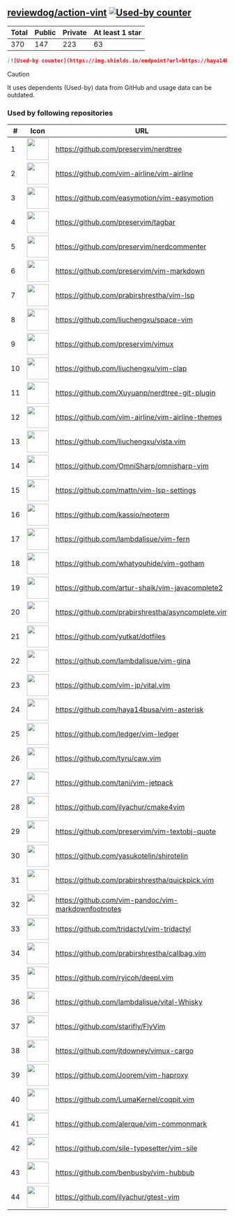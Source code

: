 





## [reviewdog/action-vint](https://github.com/reviewdog/action-vint) [![Used-by counter](https://img.shields.io/endpoint?url=https://haya14busa.github.io/github-used-by/data/reviewdog/action-vint/shieldsio.json)](https://github.com/haya14busa/github-used-by/tree/main/repo/reviewdog/action-vint)

| Total | Public | Private | At least 1 star
| ----- | ------ | ------- | ---------------
| 370 | 147 | 223 | 63 |

```md
[![Used-by counter](https://img.shields.io/endpoint?url=https://haya14busa.github.io/github-used-by/data/reviewdog/action-vint/shieldsio.json)](https://github.com/haya14busa/github-used-by/tree/main/repo/reviewdog/action-vint)
```

> [!CAUTION]
> It uses dependents (Used-by) data from GitHub and usage data can be outdated.

### Used by following repositories

| # | Icon | URL | Stars |
| -- | -- | -- | -- | 
|1|<img src="https://github.com/preservim.png" width=50 height=50>|https://github.com/preservim/nerdtree|19939|
|2|<img src="https://github.com/vim-airline.png" width=50 height=50>|https://github.com/vim-airline/vim-airline|17925|
|3|<img src="https://github.com/easymotion.png" width=50 height=50>|https://github.com/easymotion/vim-easymotion|7643|
|4|<img src="https://github.com/preservim.png" width=50 height=50>|https://github.com/preservim/tagbar|6199|
|5|<img src="https://github.com/preservim.png" width=50 height=50>|https://github.com/preservim/nerdcommenter|5002|
|6|<img src="https://github.com/preservim.png" width=50 height=50>|https://github.com/preservim/vim-markdown|4771|
|7|<img src="https://github.com/prabirshrestha.png" width=50 height=50>|https://github.com/prabirshrestha/vim-lsp|3275|
|8|<img src="https://github.com/liuchengxu.png" width=50 height=50>|https://github.com/liuchengxu/space-vim|2853|
|9|<img src="https://github.com/preservim.png" width=50 height=50>|https://github.com/preservim/vimux|2255|
|10|<img src="https://github.com/liuchengxu.png" width=50 height=50>|https://github.com/liuchengxu/vim-clap|2134|
|11|<img src="https://github.com/Xuyuanp.png" width=50 height=50>|https://github.com/Xuyuanp/nerdtree-git-plugin|2086|
|12|<img src="https://github.com/vim-airline.png" width=50 height=50>|https://github.com/vim-airline/vim-airline-themes|2074|
|13|<img src="https://github.com/liuchengxu.png" width=50 height=50>|https://github.com/liuchengxu/vista.vim|1934|
|14|<img src="https://github.com/OmniSharp.png" width=50 height=50>|https://github.com/OmniSharp/omnisharp-vim|1756|
|15|<img src="https://github.com/mattn.png" width=50 height=50>|https://github.com/mattn/vim-lsp-settings|1366|
|16|<img src="https://github.com/kassio.png" width=50 height=50>|https://github.com/kassio/neoterm|1333|
|17|<img src="https://github.com/lambdalisue.png" width=50 height=50>|https://github.com/lambdalisue/vim-fern|1329|
|18|<img src="https://github.com/whatyouhide.png" width=50 height=50>|https://github.com/whatyouhide/vim-gotham|1269|
|19|<img src="https://github.com/artur-shaik.png" width=50 height=50>|https://github.com/artur-shaik/vim-javacomplete2|971|
|20|<img src="https://github.com/prabirshrestha.png" width=50 height=50>|https://github.com/prabirshrestha/asyncomplete.vim|959|
|21|<img src="https://github.com/yutkat.png" width=50 height=50>|https://github.com/yutkat/dotfiles|870|
|22|<img src="https://github.com/lambdalisue.png" width=50 height=50>|https://github.com/lambdalisue/vim-gina|689|
|23|<img src="https://github.com/vim-jp.png" width=50 height=50>|https://github.com/vim-jp/vital.vim|580|
|24|<img src="https://github.com/haya14busa.png" width=50 height=50>|https://github.com/haya14busa/vim-asterisk|397|
|25|<img src="https://github.com/ledger.png" width=50 height=50>|https://github.com/ledger/vim-ledger|382|
|26|<img src="https://github.com/tyru.png" width=50 height=50>|https://github.com/tyru/caw.vim|377|
|27|<img src="https://github.com/tani.png" width=50 height=50>|https://github.com/tani/vim-jetpack|342|
|28|<img src="https://github.com/ilyachur.png" width=50 height=50>|https://github.com/ilyachur/cmake4vim|130|
|29|<img src="https://github.com/preservim.png" width=50 height=50>|https://github.com/preservim/vim-textobj-quote|124|
|30|<img src="https://github.com/yasukotelin.png" width=50 height=50>|https://github.com/yasukotelin/shirotelin|90|
|31|<img src="https://github.com/prabirshrestha.png" width=50 height=50>|https://github.com/prabirshrestha/quickpick.vim|78|
|32|<img src="https://github.com/vim-pandoc.png" width=50 height=50>|https://github.com/vim-pandoc/vim-markdownfootnotes|40|
|33|<img src="https://github.com/tridactyl.png" width=50 height=50>|https://github.com/tridactyl/vim-tridactyl|36|
|34|<img src="https://github.com/prabirshrestha.png" width=50 height=50>|https://github.com/prabirshrestha/callbag.vim|29|
|35|<img src="https://github.com/ryicoh.png" width=50 height=50>|https://github.com/ryicoh/deepl.vim|28|
|36|<img src="https://github.com/lambdalisue.png" width=50 height=50>|https://github.com/lambdalisue/vital-Whisky|28|
|37|<img src="https://github.com/starifly.png" width=50 height=50>|https://github.com/starifly/FlyVim|24|
|38|<img src="https://github.com/jtdowney.png" width=50 height=50>|https://github.com/jtdowney/vimux-cargo|24|
|39|<img src="https://github.com/Joorem.png" width=50 height=50>|https://github.com/Joorem/vim-haproxy|21|
|40|<img src="https://github.com/LumaKernel.png" width=50 height=50>|https://github.com/LumaKernel/coqpit.vim|10|
|41|<img src="https://github.com/alerque.png" width=50 height=50>|https://github.com/alerque/vim-commonmark|9|
|42|<img src="https://github.com/sile-typesetter.png" width=50 height=50>|https://github.com/sile-typesetter/vim-sile|9|
|43|<img src="https://github.com/benbusby.png" width=50 height=50>|https://github.com/benbusby/vim-hubbub|6|
|44|<img src="https://github.com/ilyachur.png" width=50 height=50>|https://github.com/ilyachur/gtest-vim|5|
